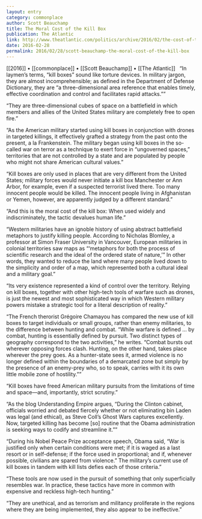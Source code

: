 ```yaml
---
layout: entry
category: commonplace
author: Scott Beauchamp
title: The Moral Cost of the Kill Box
publication: The Atlantic
link: http://www.theatlantic.com/politics/archive/2016/02/the-cost-of-the-kill-box/470751/
date: 2016-02-28
permalink: 2016/02/28/scott-beauchamp-the-moral-cost-of-the-kill-box
---
```


[[2016]] • [[commonplace]] • [[Scott Beauchamp]] • [[The Atlantic]]
 
“In laymen’s terms, “kill boxes” sound like torture devices. In military jargon, they are almost incomprehensible; as defined in the Department of Defense Dictionary, they are “a three-dimensional area reference that enables timely, effective coordination and control and facilitates rapid attacks.””

“They are three-dimensional cubes of space on a battlefield in which members and allies of the United States military are completely free to open fire.”

“As the American military started using kill boxes in conjunction with drones in targeted killings, it effectively grafted a strategy from the past onto the present, a la Frankenstein. The military began using kill boxes in the so-called war on terror as a technique to exert force in “ungoverned spaces,” territories that are not controlled by a state and are populated by people who might not share American cultural values.”

“Kill boxes are only used in places that are very different from the United States; military forces would never initiate a kill box Manchester or Ann Arbor, for example, even if a suspected terrorist lived there. Too many innocent people would be killed. The innocent people living in Afghanistan or Yemen, however, are apparently judged by a different standard.”

“And this is the moral cost of the kill box: When used widely and indiscriminately, the tactic devalues human life.”

“Western militaries have an ignoble history of using abstract battlefield metaphors to justify killing people. According to Nicholas Blomley, a professor at Simon Fraser University in Vancouver, European militaries in colonial territories saw maps as “‘metaphors for both the process of scientific research and the ideal of the ordered state of nature,’” In other words, they wanted to reduce the land where many people lived down to the simplicity and order of a map, which represented both a cultural ideal and a military goal.”

“Its very existence represented a kind of control over the territory. Relying on kill boxes, together with other high-tech tools of warfare such as drones, is just the newest and most sophisticated way in which Western military powers mistake a strategic tool for a literal description of reality.”

“The French therorist Grégoire Chamayou has compared the new use of kill boxes to target individuals or small groups, rather than enemy militaries, to the difference between hunting and combat. “While warfare is defined … by combat, hunting is essentially defined by pursuit. Two distinct types of geography correspond to the two activities,” he writes. “Combat bursts out wherever opposing forces clash. Hunting, on the other hand, takes place wherever the prey goes. As a hunter-state sees it, armed violence is no longer defined within the boundaries of a demarcated zone but simply by the presence of an enemy-prey who, so to speak, carries with it its own little mobile zone of hostility.””

“Kill boxes have freed American military pursuits from the limitations of time and space—and, importantly, strict scrutiny.”

“As the blog Understanding Empire argues, “During the Clinton cabinet, officials worried and debated fiercely whether or not eliminating bin Laden was legal (and ethical), as Steve Coll’s Ghost Wars captures excellently. Now, targeted killing has become [so] routine that the Obama administration is seeking ways to codify and streamline it.””

“During his Nobel Peace Prize acceptance speech, Obama said, “War is justified only when certain conditions were met; if it is waged as a last resort or in self-defense; if the force used in proportional; and if, whenever possible, civilians are spared from violence.” The military’s current use of kill boxes in tandem with kill lists defies each of those criteria.”

“These tools are now used in the pursuit of something that only superficially resembles war. In practice, these tactics have more in common with expensive and reckless high-tech hunting.”

“They are unethical, and as terrorism and militancy proliferate in the regions where they are being implemented, they also appear to be ineffective.”
